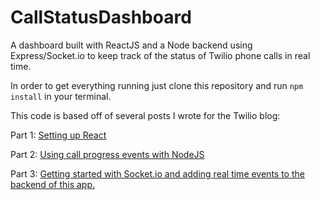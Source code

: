 # CallStatusDashboard
A dashboard built with ReactJS and a Node backend using Express/Socket.io to keep track of the status of Twilio phone calls in real time.

In order to get everything running just clone this repository and run `npm install` in your terminal.

This code is based off of several posts I wrote for the Twilio blog:

Part 1: [Setting up React](https://www.twilio.com/blog/2015/08/setting-up-react-for-es6-with-webpack-and-babel-2.html)

Part 2: [Using call progress events with NodeJS](https://www.twilio.com/blog/2015/09/monitoring-call-progress-events-with-node-js-and-express.html)

Part 3: [Getting started with Socket.io and adding real time events to the backend of this app.](https://www.twilio.com/blog/2015/10/getting-started-with-socket-io-adding-real-time-events-to-your-node-js-express-app.html)
